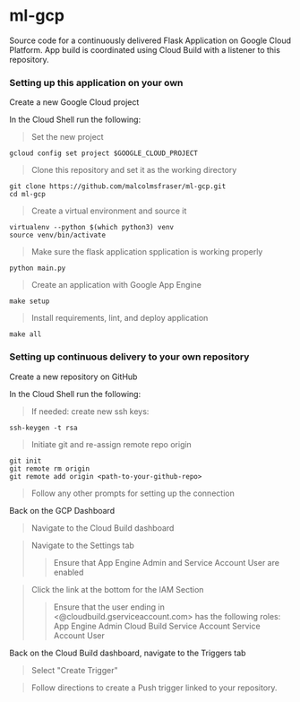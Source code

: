 # ml-gcp
Source code for a continuously delivered Flask Application on Google Cloud Platform. App build is coordinated using Cloud Build with a listener to this repository.

### Setting up this application on your own  

Create a new Google Cloud project

In the Cloud Shell run the following:

>Set the new project
```{bash}
gcloud config set project $GOOGLE_CLOUD_PROJECT
```
>Clone this repository and set it as the working directory
```{bash}
git clone https://github.com/malcolmsfraser/ml-gcp.git
cd ml-gcp
```
>Create a virtual environment and source it
```{bash}
virtualenv --python $(which python3) venv
source venv/bin/activate
```
>Make sure the flask application spplication is working properly
```{bash}
python main.py
```
>Create an application with Google App Engine
```{bash}
make setup
```
>Install requirements, lint, and deploy application
```{bash}
make all
```

### Setting up continuous delivery to your own repository

Create a new repository on GitHub

In the Cloud Shell run the following:

>If needed: create new ssh keys:
```{bash}
ssh-keygen -t rsa
```

>Initiate git and re-assign remote repo origin
```{bash}
git init
git remote rm origin
git remote add origin <path-to-your-github-repo>
```
>Follow any other prompts for setting up the connection

Back on the GCP Dashboard

>Navigate to the Cloud Build dashboard

>Navigate to the Settings tab
>>Ensure that App Engine Admin and Service Account User are enabled

>Click the link at the bottom for the IAM Section
>>Ensure that the user ending in <@cloudbuild.gserviceaccount.com> has the following roles:
>>App Engine Admin
>>Cloud Build Service Account
>>Service Account User

Back on the Cloud Build dashboard, navigate to the Triggers tab

>Select "Create Trigger"

>Follow directions to create a Push trigger linked to your repository.
